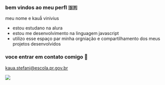 ### bem vindos ao meu perfl 🇧🇷

meu nome e kauẫ vinivius

- estou estudano na alura
- estou me desenvolvimento na linguagem javascript
- utilizo esse espaço par minha orgniação e compartilhamento dos meus projetos desenvolvidos
  
### voce entrar em contato comigo 🥇

kaua.stefani@escola.pr.gov.br

![](https://media1.tenor.com/m/GCH4jHkF7l0AAAAd/su%C3%A1rez-luisito.gif)


